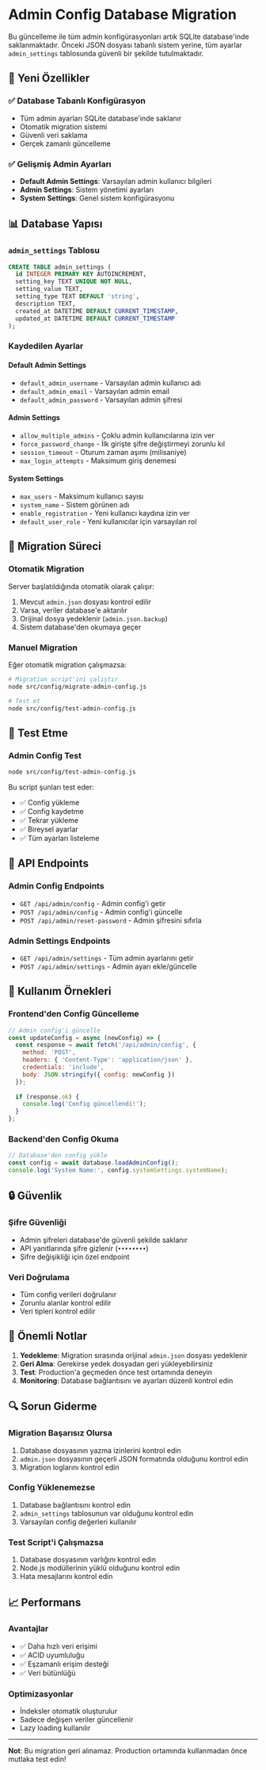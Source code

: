 # Admin Config Database Migration

Bu güncelleme ile tüm admin konfigürasyonları artık SQLite database'inde saklanmaktadır. Önceki JSON dosyası tabanlı sistem yerine, tüm ayarlar `admin_settings` tablosunda güvenli bir şekilde tutulmaktadır.

## 🚀 Yeni Özellikler

### ✅ **Database Tabanlı Konfigürasyon**
- Tüm admin ayarları SQLite database'inde saklanır
- Otomatik migration sistemi
- Güvenli veri saklama
- Gerçek zamanlı güncelleme

### ✅ **Gelişmiş Admin Ayarları**
- **Default Admin Settings**: Varsayılan admin kullanıcı bilgileri
- **Admin Settings**: Sistem yönetimi ayarları
- **System Settings**: Genel sistem konfigürasyonu

## 📊 Database Yapısı

### `admin_settings` Tablosu
```sql
CREATE TABLE admin_settings (
  id INTEGER PRIMARY KEY AUTOINCREMENT,
  setting_key TEXT UNIQUE NOT NULL,
  setting_value TEXT,
  setting_type TEXT DEFAULT 'string',
  description TEXT,
  created_at DATETIME DEFAULT CURRENT_TIMESTAMP,
  updated_at DATETIME DEFAULT CURRENT_TIMESTAMP
);
```

### Kaydedilen Ayarlar

#### Default Admin Settings
- `default_admin_username` - Varsayılan admin kullanıcı adı
- `default_admin_email` - Varsayılan admin email
- `default_admin_password` - Varsayılan admin şifresi

#### Admin Settings
- `allow_multiple_admins` - Çoklu admin kullanıcılarına izin ver
- `force_password_change` - İlk girişte şifre değiştirmeyi zorunlu kıl
- `session_timeout` - Oturum zaman aşımı (milisaniye)
- `max_login_attempts` - Maksimum giriş denemesi

#### System Settings
- `max_users` - Maksimum kullanıcı sayısı
- `system_name` - Sistem görünen adı
- `enable_registration` - Yeni kullanıcı kaydına izin ver
- `default_user_role` - Yeni kullanıcılar için varsayılan rol

## 🔄 Migration Süreci

### Otomatik Migration
Server başlatıldığında otomatik olarak çalışır:
1. Mevcut `admin.json` dosyası kontrol edilir
2. Varsa, veriler database'e aktarılır
3. Orijinal dosya yedeklenir (`admin.json.backup`)
4. Sistem database'den okumaya geçer

### Manuel Migration
Eğer otomatik migration çalışmazsa:

```bash
# Migration script'ini çalıştır
node src/config/migrate-admin-config.js

# Test et
node src/config/test-admin-config.js
```

## 🧪 Test Etme

### Admin Config Test
```bash
node src/config/test-admin-config.js
```

Bu script şunları test eder:
- ✅ Config yükleme
- ✅ Config kaydetme
- ✅ Tekrar yükleme
- ✅ Bireysel ayarlar
- ✅ Tüm ayarları listeleme

## 🔧 API Endpoints

### Admin Config Endpoints
- `GET /api/admin/config` - Admin config'i getir
- `POST /api/admin/config` - Admin config'i güncelle
- `POST /api/admin/reset-password` - Admin şifresini sıfırla

### Admin Settings Endpoints
- `GET /api/admin/settings` - Tüm admin ayarlarını getir
- `POST /api/admin/settings` - Admin ayarı ekle/güncelle

## 📝 Kullanım Örnekleri

### Frontend'den Config Güncelleme
```javascript
// Admin config'i güncelle
const updateConfig = async (newConfig) => {
  const response = await fetch('/api/admin/config', {
    method: 'POST',
    headers: { 'Content-Type': 'application/json' },
    credentials: 'include',
    body: JSON.stringify({ config: newConfig })
  });
  
  if (response.ok) {
    console.log('Config güncellendi!');
  }
};
```

### Backend'den Config Okuma
```javascript
// Database'den config yükle
const config = await database.loadAdminConfig();
console.log('System Name:', config.systemSettings.systemName);
```

## 🔒 Güvenlik

### Şifre Güvenliği
- Admin şifreleri database'de güvenli şekilde saklanır
- API yanıtlarında şifre gizlenir (`••••••••`)
- Şifre değişikliği için özel endpoint

### Veri Doğrulama
- Tüm config verileri doğrulanır
- Zorunlu alanlar kontrol edilir
- Veri tipleri kontrol edilir

## 🚨 Önemli Notlar

1. **Yedekleme**: Migration sırasında orijinal `admin.json` dosyası yedeklenir
2. **Geri Alma**: Gerekirse yedek dosyadan geri yükleyebilirsiniz
3. **Test**: Production'a geçmeden önce test ortamında deneyin
4. **Monitoring**: Database bağlantısını ve ayarları düzenli kontrol edin

## 🔍 Sorun Giderme

### Migration Başarısız Olursa
1. Database dosyasının yazma izinlerini kontrol edin
2. `admin.json` dosyasının geçerli JSON formatında olduğunu kontrol edin
3. Migration loglarını kontrol edin

### Config Yüklenemezse
1. Database bağlantısını kontrol edin
2. `admin_settings` tablosunun var olduğunu kontrol edin
3. Varsayılan config değerleri kullanılır

### Test Script'i Çalışmazsa
1. Database dosyasının varlığını kontrol edin
2. Node.js modüllerinin yüklü olduğunu kontrol edin
3. Hata mesajlarını kontrol edin

## 📈 Performans

### Avantajlar
- ✅ Daha hızlı veri erişimi
- ✅ ACID uyumluluğu
- ✅ Eşzamanlı erişim desteği
- ✅ Veri bütünlüğü

### Optimizasyonlar
- İndeksler otomatik oluşturulur
- Sadece değişen veriler güncellenir
- Lazy loading kullanılır

---

**Not**: Bu migration geri alınamaz. Production ortamında kullanmadan önce mutlaka test edin! 
